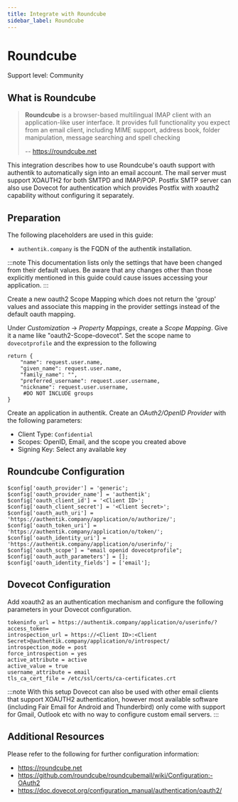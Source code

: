```yaml
---
title: Integrate with Roundcube
sidebar_label: Roundcube
---
```


# Roundcube

<span class="badge badge--secondary">Support level: Community</span>

## What is Roundcube

> **Roundcube** is a browser-based multilingual IMAP client with an application-like user interface.
> It provides full functionality you expect from an email client, including MIME support, address book, folder manipulation, message searching and spell checking
>
> -- https://roundcube.net

This integration describes how to use Roundcube's oauth support with authentik to automatically sign into an email account.
The mail server must support XOAUTH2 for both SMTPD and IMAP/POP. Postfix SMTP server can also use Dovecot for authentication which provides Postfix with xoauth2 capability without configuring it separately.

## Preparation

The following placeholders are used in this guide:

- `authentik.company` is the FQDN of the authentik installation.

:::note
This documentation lists only the settings that have been changed from their default values. Be aware that any changes other than those explicitly mentioned in this guide could cause issues accessing your application.
:::

Create a new oauth2 Scope Mapping which does not return the 'group' values and associate this mapping
in the provider settings instead of the default oauth mapping.

Under _Customization_ -> _Property Mappings_, create a _Scope Mapping_. Give it a name like "oauth2-Scope-dovecot". Set the scope name to `dovecotprofile` and the expression to the following

```
return {
    "name": request.user.name,
    "given_name": request.user.name,
    "family_name": "",
    "preferred_username": request.user.username,
    "nickname": request.user.username,
  	 #DO NOT INCLUDE groups
}
```

Create an application in authentik. Create an _OAuth2/OpenID Provider_ with the following parameters:

- Client Type: `Confidential`
- Scopes: OpenID, Email, and the scope you created above
- Signing Key: Select any available key

## Roundcube Configuration

```
$config['oauth_provider'] = 'generic';
$config['oauth_provider_name'] = 'authentik';
$config['oauth_client_id'] = '<Client ID>';
$config['oauth_client_secret'] = '<Client Secret>';
$config['oauth_auth_uri'] = 'https://authentik.company/application/o/authorize/';
$config['oauth_token_uri'] = 'https://authentik.company/application/o/token/';
$config['oauth_identity_uri'] = 'https://authentik.company/application/o/userinfo/';
$config['oauth_scope'] = "email openid dovecotprofile";
$config['oauth_auth_parameters'] = [];
$config['oauth_identity_fields'] = ['email'];
```

## Dovecot Configuration

Add xoauth2 as an authentication mechanism and configure the following parameters in your Dovecot configuration.

```
tokeninfo_url = https://authentik.company/application/o/userinfo/?access_token=
introspection_url = https://<Client ID>:<Client Secret>@authentik.company/application/o/introspect/
introspection_mode = post
force_introspection = yes
active_attribute = active
active_value = true
username_attribute = email
tls_ca_cert_file = /etc/ssl/certs/ca-certificates.crt
```

:::note
With this setup Dovecot can also be used with other email clients that support XOAUTH2 authentication, however
most available software (including Fair Email for Android and Thunderbird) only come with support for Gmail,
Outlook etc with no way to configure custom email servers.
:::

## Additional Resources

Please refer to the following for further configuration information:

- https://roundcube.net
- https://github.com/roundcube/roundcubemail/wiki/Configuration:-OAuth2
- https://doc.dovecot.org/configuration_manual/authentication/oauth2/
